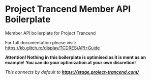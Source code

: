 # Project Trancend Member API Boilerplate
Member API boilerplate for Project Trancend

For full documentation please visit: https://kb.glitch.ro/display/TCDRES/API+Guide

**Attention! Nothing in this boilerplate is optimised as it is ment as an example!**
**You can do your optimization at your own discretion!**

*This connects by default to **https://stage.project-trancend.com/***
